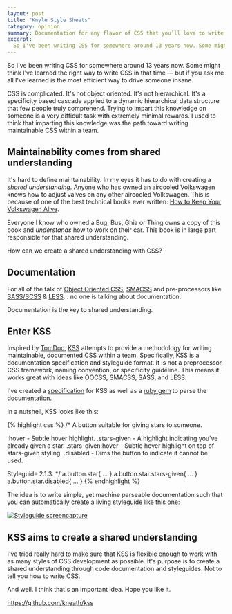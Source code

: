 ```yaml
---
layout: post
title: "Knyle Style Sheets"
category: opinion
summary: Documentation for any flavor of CSS that you’ll love to write.
excerpt:
  So I've been writing CSS for somewhere around 13 years now. Some might think I've learned the right way to write CSS in that time — but if you ask me all I've learned is the most efficient way to drive someone insane.
---
```

So I've been writing CSS for somewhere around 13 years now. Some might think I've learned the right way to write CSS in that time — but if you ask me all I've learned is the most efficient way to drive someone insane.

CSS is complicated. It's not object oriented. It's not hierarchical. It's a specificity based cascade applied to a dynamic hierarchical data structure that few people truly comprehend. Trying to impart this knowledge on someone is a very difficult task with extremely minimal rewards. I used to think that imparting this knowledge was the path toward writing maintainable CSS within a team.

## Maintainability comes from shared understanding

It's hard to define maintainability. In my eyes it has to do with creating a *shared understanding*. Anyone who has owned an aircooled Volkswagen knows how to adjust valves on any other aircooled Volkswagen. This is because of one of the best technical books ever written: [How to Keep Your Volkswagen Alive](http://www.amazon.com/Keep-Volkswagen-Alive-Step-Step/dp/1566913101).

Everyone I know who owned a Bug, Bus, Ghia or Thing owns a copy of this book and *understands* how to work on their car. This book is in large part responsible for that shared understanding.

How can we create a shared understanding with CSS?

## Documentation

For all of the talk of [Object Oriented CSS](https://github.com/stubbornella/oocss/wiki), [SMACSS](http://smacss.com/) and pre-processors like [SASS/SCSS](http://sass-lang.com/) & [LESS](http://lesscss.org/)... no one is talking about documentation.

Documentation is the key to shared understanding.

## Enter KSS

Inspired by [TomDoc](http://tomdoc.org), [KSS](https://github.com/kneath/kss) attempts to provide a methodology for writing maintainable, documented CSS within a team. Specifically, KSS is a documentation specification and styleguide format. It is not a preprocessor, CSS framework, naming convention, or specificity guideline. This means it works great with ideas like OOCSS, SMACSS, SASS, and LESS.

I've created a [specification](https://github.com/kneath/kss/blob/master/SPEC.md) for KSS as well as a [ruby gem](https://rubygems.org/gems/kss) to parse the documentation.

In a nutshell, KSS looks like this:

{% highlight css %}
/*
A button suitable for giving stars to someone.

:hover             - Subtle hover highlight.
.stars-given       - A highlight indicating you've already given a star.
.stars-given:hover - Subtle hover highlight on top of stars-given styling.
.disabled          - Dims the button to indicate it cannot be used.

Styleguide 2.1.3.
*/
a.button.star{
  ...
}
a.button.star.stars-given{
  ...
}
a.button.star.disabled{
  ...
}
{% endhighlight %}

The idea is to write simple, yet machine parseable documentation such that you can automatically create a living styleguide like this one:

<div class="figure">
<a href="http://assets.warpspire.com/images/kss/styleguide-full.png">
  <img src="http://assets.warpspire.com/images/kss/styleguide-thumb.png" alt="Styleguide screencapture" />
 </a>
</div>

## KSS aims to create a shared understanding

I've tried really hard to make sure that KSS is flexible enough to work with as many styles of CSS development as possible. It's purpose is to create a shared understanding through code documentation and styleguides. Not to tell you how to write CSS.

And well. I think that's an important idea. Hope you like it.

<https://github.com/kneath/kss>
